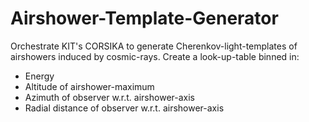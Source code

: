 Airshower-Template-Generator
============================

Orchestrate KIT's CORSIKA to generate Cherenkov-light-templates of airshowers induced by cosmic-rays. Create a look-up-table binned in:

- Energy
- Altitude of airshower-maximum
- Azimuth of observer w.r.t. airshower-axis
- Radial distance of observer w.r.t. airshower-axis